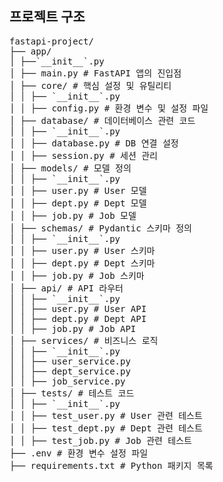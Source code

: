 ## 프로젝트 구조

<pre>
fastapi-project/
├── app/
│ ├──`__init__`.py
│ ├── main.py # FastAPI 앱의 진입점
│ ├── core/ # 핵심 설정 및 유틸리티
│ │ ├── `__init__`.py
│ │ ├── config.py # 환경 변수 및 설정 파일
│ ├── database/ # 데이터베이스 관련 코드
│ │ ├── `__init__`.py
│ │ ├── database.py # DB 연결 설정
│ │ ├── session.py # 세션 관리
│ ├── models/ # 모델 정의
│ │ ├── `__init__`.py
│ │ ├── user.py # User 모델
│ │ ├── dept.py # Dept 모델
│ │ ├── job.py # Job 모델
│ ├── schemas/ # Pydantic 스키마 정의
│ │ ├── `__init__`.py
│ │ ├── user.py # User 스키마
│ │ ├── dept.py # Dept 스키마
│ │ ├── job.py # Job 스키마
│ ├── api/ # API 라우터
│ │ ├── `__init__`.py
│ │ ├── user.py # User API
│ │ ├── dept.py # Dept API
│ │ ├── job.py # Job API
│ ├── services/ # 비즈니스 로직
│ │ ├── `__init__`.py
│ │ ├── user_service.py
│ │ ├── dept_service.py
│ │ ├── job_service.py
│ ├── tests/ # 테스트 코드
│ │ ├── `__init__`.py
│ │ ├── test_user.py # User 관련 테스트
│ │ ├── test_dept.py # Dept 관련 테스트
│ │ ├── test_job.py # Job 관련 테스트
├── .env # 환경 변수 설정 파일
├── requirements.txt # Python 패키지 목록
</pre>

